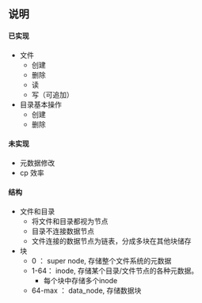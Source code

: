 ## 说明
#### 已实现
- 文件
  - 创建
  - 删除
  - 读
  - 写（可追加）
- 目录基本操作
  - 创建
  - 删除

#### 未实现
- 元数据修改
- cp 效率

#### 结构
- 文件和目录
  - 将文件和目录都视为节点
  - 目录不连接数据节点
  - 文件连接的数据节点为链表，分成多块在其他块储存
- 块
  - 0 ： super node, 存储整个文件系统的元数据
  - 1-64： inode, 存储某个目录/文件节点的各种元数据。
    - 每个块中存储多个inode
  - 64-max ： data_node, 存储数据块
